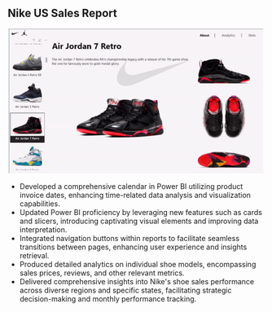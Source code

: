 ## Nike US Sales Report   

<p align="center"> <img width="500" src="https://github.com/gentallman/Nike-US-Sales/blob/25b1fb51774f0778a094c36d16137cbbed3a8b3c/assest/report.gif">
 </p>


- Developed a comprehensive calendar in Power BI utilizing product invoice dates, enhancing time-related data analysis and visualization capabilities.
- Updated Power BI proficiency by leveraging new features such as cards and slicers, introducing captivating visual elements and improving data interpretation.
- Integrated navigation buttons within reports to facilitate seamless transitions between pages, enhancing user experience and insights retrieval.
- Produced detailed analytics on individual shoe models, encompassing sales prices, reviews, and other relevant metrics.
- Delivered comprehensive insights into Nike's shoe sales performance across diverse regions and specific states, facilitating strategic decision-making and monthly performance tracking.
